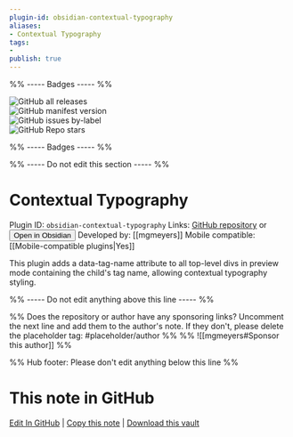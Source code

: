 ```yaml
---
plugin-id: obsidian-contextual-typography
aliases:
- Contextual Typography
tags: 
- 
publish: true
---
```


%% ----- Badges ----- %%

![GitHub all releases](https://img.shields.io/github/downloads/mgmeyers/obsidian-contextual-typography/total?color=573E7A&logo=github&style=for-the-badge)   
![GitHub manifest version](https://img.shields.io/github/manifest-json/v/mgmeyers/obsidian-contextual-typography?color=573E7A&logo=github&style=for-the-badge)   
![GitHub issues by-label](https://img.shields.io/github/issues/mgmeyers/obsidian-contextual-typography/help%20wanted?color=573E7A&logo=github&style=for-the-badge)   
![GitHub Repo stars](https://img.shields.io/github/stars/mgmeyers/obsidian-contextual-typography?color=573E7A&logo=github&style=for-the-badge)

%% ----- Badges ----- %%

%% ----- Do not edit this section ----- %%

# Contextual Typography

Plugin ID: `obsidian-contextual-typography`
Links: [GitHub repository](https://github.com/mgmeyers/obsidian-contextual-typography) or [<button id=HH>Open in Obsidian</button>](obsidian://goto-plugin?id=obsidian-contextual-typography)
Developed by: [[mgmeyers]]
Mobile compatible: [[Mobile-compatible plugins|Yes]]

This plugin adds a data-tag-name attribute to all top-level divs in preview mode containing the child's tag name, allowing contextual typography styling.

%% ----- Do not edit anything above this line ----- %% 

%% Does the repository or author have any sponsoring links? Uncomment the next line and add them to the author's note. If they don't, please delete the placeholder tag: #placeholder/author %%
%% ![[mgmeyers#Sponsor this author]] %%

%% Hub footer: Please don't edit anything below this line %%

# This note in GitHub

<span class="git-footer">[Edit In GitHub](https://github.dev/obsidian-community/obsidian-hub/blob/main/02%20-%20Community%20Expansions/02.05%20All%20Community%20Expansions/Plugins/obsidian-contextual-typography.md "git-hub-edit-note") | [Copy this note](https://raw.githubusercontent.com/obsidian-community/obsidian-hub/main/02%20-%20Community%20Expansions/02.05%20All%20Community%20Expansions/Plugins/obsidian-contextual-typography.md "git-hub-copy-note") | [Download this vault](https://github.com/obsidian-community/obsidian-hub/archive/refs/heads/main.zip "git-hub-download-vault") </span>
